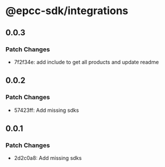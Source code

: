 # @epcc-sdk/integrations

## 0.0.3

### Patch Changes

- 7f2f34e: add include to get all products and update readme

## 0.0.2

### Patch Changes

- 57423ff: Add missing sdks

## 0.0.1

### Patch Changes

- 2d2c0a8: Add missing sdks
